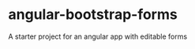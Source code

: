 angular-bootstrap-forms
=======================

A starter project for an angular app with editable forms

